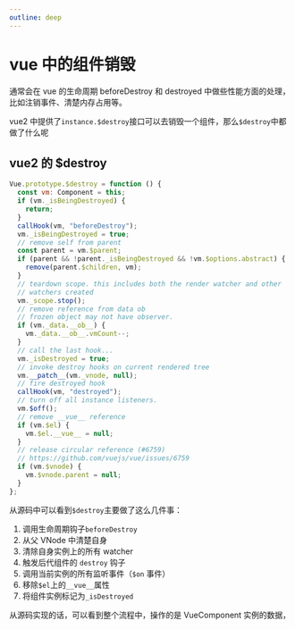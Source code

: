 ```yaml
---
outline: deep
---
```


# vue 中的组件销毁

通常会在 vue 的生命周期 beforeDestroy 和 destroyed 中做些性能方面的处理，比如注销事件、清楚内存占用等。

vue2 中提供了`instance.$destroy`接口可以去销毁一个组件，那么`$destroy`中都做了什么呢

## vue2 的 $destroy

```js
Vue.prototype.$destroy = function () {
  const vm: Component = this;
  if (vm._isBeingDestroyed) {
    return;
  }
  callHook(vm, "beforeDestroy");
  vm._isBeingDestroyed = true;
  // remove self from parent
  const parent = vm.$parent;
  if (parent && !parent._isBeingDestroyed && !vm.$options.abstract) {
    remove(parent.$children, vm);
  }
  // teardown scope. this includes both the render watcher and other
  // watchers created
  vm._scope.stop();
  // remove reference from data ob
  // frozen object may not have observer.
  if (vm._data.__ob__) {
    vm._data.__ob__.vmCount--;
  }
  // call the last hook...
  vm._isDestroyed = true;
  // invoke destroy hooks on current rendered tree
  vm.__patch__(vm._vnode, null);
  // fire destroyed hook
  callHook(vm, "destroyed");
  // turn off all instance listeners.
  vm.$off();
  // remove __vue__ reference
  if (vm.$el) {
    vm.$el.__vue__ = null;
  }
  // release circular reference (#6759)
  // https://github.com/vuejs/vue/issues/6759
  if (vm.$vnode) {
    vm.$vnode.parent = null;
  }
};
```

从源码中可以看到`$destroy`主要做了这么几件事：

1. 调用生命周期钩子`beforeDestroy`
2. 从父 VNode 中清楚自身
3. 清除自身实例上的所有 watcher
4. 触发后代组件的 `destroy` 钩子
5. 调用当前实例的所有监听事件（`$on` 事件）
6. 移除`$el`上的`__vue__`属性
7. 将组件实例标记为`_isDestroyed`

从源码实现的话，可以看到整个流程中，操作的是 VueComponent 实例的数据，
